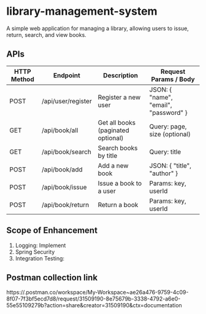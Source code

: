 # library-management-system
A simple web application for managing a library, allowing users to issue, return, search, and view books.

## APIs

| HTTP Method | Endpoint                 | Description                          | Request Params / Body |
|------------|-------------------------|--------------------------------------|---------------------|
| POST       | /api/user/register       | Register a new user                  | JSON: { "name", "email", "password" } |
| GET        | /api/book/all            | Get all books (paginated optional)  | Query: page, size (optional) |
| GET        | /api/book/search         | Search books by title                | Query: title |
| POST       | /api/book/add            | Add a new book                        | JSON: { "title", "author" } |
| POST       | /api/book/issue          | Issue a book to a user               | Params: key, userId |
| POST       | /api/book/return         | Return a book                        | Params: key, userId |



## Scope of Enhancement

1. Logging: Implement
2. Spring Security
3. Integration Testing:

## Postman collection link
https://.postman.co/workspace/My-Workspace~ae26a476-9759-4c09-8f07-7f3bf5ecd7d8/request/31509190-8e75679b-3338-4792-a6e0-55e55109279b?action=share&creator=31509190&ctx=documentation
